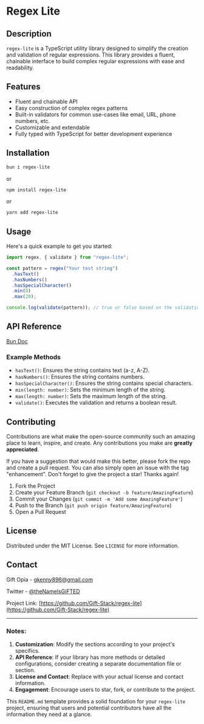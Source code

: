 # Regex Lite

## Description

`regex-lite` is a TypeScript utility library designed to simplify the creation and validation of regular expressions. This library provides a fluent, chainable interface to build complex regular expressions with ease and readability.

## Features

- Fluent and chainable API
- Easy construction of complex regex patterns
- Built-in validators for common use-cases like email, URL, phone numbers, etc.
- Customizable and extendable
- Fully typed with TypeScript for better development experience

## Installation

```bash
bun i regex-lite
```

or

```bash
npm install regex-lite
```

or

```bash
yarn add regex-lite
```

## Usage

Here's a quick example to get you started:

```typescript
import regex, { validate } from "regex-lite";

const pattern = regex("Your test string")
  .hasText()
  .hasNumbers()
  .hasSpecialCharacter()
  .min(8)
  .max(20);

console.log(validate(pattern)); // true or false based on the validation
```

## API Reference

[Bun Doc](http://bun.sh)

### Example Methods

- `hasText()`: Ensures the string contains text (a-z, A-Z).
- `hasNumbers()`: Ensures the string contains numbers.
- `hasSpecialCharacter()`: Ensures the string contains special characters.
- `min(length: number)`: Sets the minimum length of the string.
- `max(length: number)`: Sets the maximum length of the string.
- `validate()`: Executes the validation and returns a boolean result.

## Contributing

Contributions are what make the open-source community such an amazing place to learn, inspire, and create. Any contributions you make are **greatly appreciated**.

If you have a suggestion that would make this better, please fork the repo and create a pull request. You can also simply open an issue with the tag "enhancement".
Don't forget to give the project a star! Thanks again!

1. Fork the Project
2. Create your Feature Branch (`git checkout -b feature/AmazingFeature`)
3. Commit your Changes (`git commit -m 'Add some AmazingFeature'`)
4. Push to the Branch (`git push origin feature/AmazingFeature`)
5. Open a Pull Request

## License

Distributed under the MIT License. See `LICENSE` for more information.

## Contact

Gift Opia - [gkenny896@gmail.com](mailto:gkenny896@gmail.com)

Twitter - [@theNameIsGiFTED](http://twitter.com/theNameIsGiFTED)

Project Link: [https://github.com/Gift-Stack/regex-lite](https://github.com/Gift-Stack/regex-lite)

---

### Notes:

1. **Customization**: Modify the sections according to your project's specifics.
2. **API Reference**: If your library has more methods or detailed configurations, consider creating a separate documentation file or section.
3. **License and Contact**: Replace with your actual license and contact information.
4. **Engagement**: Encourage users to star, fork, or contribute to the project.

This `README.md` template provides a solid foundation for your `regex-lite` project, ensuring that users and potential contributors have all the information they need at a glance.
